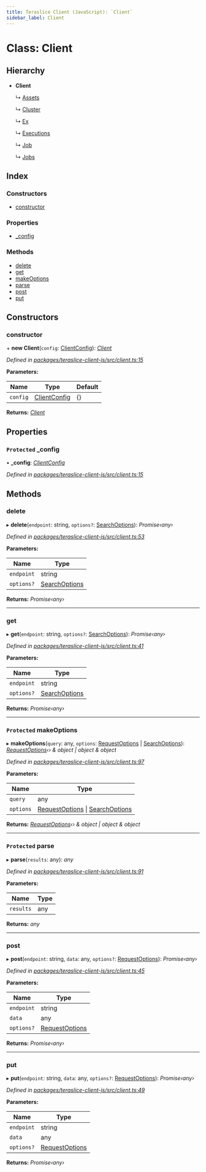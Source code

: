 ```yaml
---
title: Teraslice Client (JavaScript): `Client`
sidebar_label: Client
---
```


# Class: Client

## Hierarchy

* **Client**

  ↳ [Assets](assets.md)

  ↳ [Cluster](cluster.md)

  ↳ [Ex](ex.md)

  ↳ [Executions](executions.md)

  ↳ [Job](job.md)

  ↳ [Jobs](jobs.md)

## Index

### Constructors

* [constructor](client.md#constructor)

### Properties

* [_config](client.md#protected-_config)

### Methods

* [delete](client.md#delete)
* [get](client.md#get)
* [makeOptions](client.md#protected-makeoptions)
* [parse](client.md#protected-parse)
* [post](client.md#post)
* [put](client.md#put)

## Constructors

###  constructor

\+ **new Client**(`config`: [ClientConfig](../interfaces/clientconfig.md)): *[Client](client.md)*

*Defined in [packages/teraslice-client-js/src/client.ts:15](https://github.com/terascope/teraslice/blob/653cf7530/packages/teraslice-client-js/src/client.ts#L15)*

**Parameters:**

Name | Type | Default |
------ | ------ | ------ |
`config` | [ClientConfig](../interfaces/clientconfig.md) |  {} |

**Returns:** *[Client](client.md)*

## Properties

### `Protected` _config

• **_config**: *[ClientConfig](../interfaces/clientconfig.md)*

*Defined in [packages/teraslice-client-js/src/client.ts:15](https://github.com/terascope/teraslice/blob/653cf7530/packages/teraslice-client-js/src/client.ts#L15)*

## Methods

###  delete

▸ **delete**(`endpoint`: string, `options?`: [SearchOptions](../overview.md#searchoptions)): *Promise‹any›*

*Defined in [packages/teraslice-client-js/src/client.ts:53](https://github.com/terascope/teraslice/blob/653cf7530/packages/teraslice-client-js/src/client.ts#L53)*

**Parameters:**

Name | Type |
------ | ------ |
`endpoint` | string |
`options?` | [SearchOptions](../overview.md#searchoptions) |

**Returns:** *Promise‹any›*

___

###  get

▸ **get**(`endpoint`: string, `options?`: [SearchOptions](../overview.md#searchoptions)): *Promise‹any›*

*Defined in [packages/teraslice-client-js/src/client.ts:41](https://github.com/terascope/teraslice/blob/653cf7530/packages/teraslice-client-js/src/client.ts#L41)*

**Parameters:**

Name | Type |
------ | ------ |
`endpoint` | string |
`options?` | [SearchOptions](../overview.md#searchoptions) |

**Returns:** *Promise‹any›*

___

### `Protected` makeOptions

▸ **makeOptions**(`query`: any, `options`: [RequestOptions](../interfaces/requestoptions.md) | [SearchOptions](../overview.md#searchoptions)): *[RequestOptions](../interfaces/requestoptions.md)‹› & object | object & object*

*Defined in [packages/teraslice-client-js/src/client.ts:97](https://github.com/terascope/teraslice/blob/653cf7530/packages/teraslice-client-js/src/client.ts#L97)*

**Parameters:**

Name | Type |
------ | ------ |
`query` | any |
`options` | [RequestOptions](../interfaces/requestoptions.md) &#124; [SearchOptions](../overview.md#searchoptions) |

**Returns:** *[RequestOptions](../interfaces/requestoptions.md)‹› & object | object & object*

___

### `Protected` parse

▸ **parse**(`results`: any): *any*

*Defined in [packages/teraslice-client-js/src/client.ts:91](https://github.com/terascope/teraslice/blob/653cf7530/packages/teraslice-client-js/src/client.ts#L91)*

**Parameters:**

Name | Type |
------ | ------ |
`results` | any |

**Returns:** *any*

___

###  post

▸ **post**(`endpoint`: string, `data`: any, `options?`: [RequestOptions](../interfaces/requestoptions.md)): *Promise‹any›*

*Defined in [packages/teraslice-client-js/src/client.ts:45](https://github.com/terascope/teraslice/blob/653cf7530/packages/teraslice-client-js/src/client.ts#L45)*

**Parameters:**

Name | Type |
------ | ------ |
`endpoint` | string |
`data` | any |
`options?` | [RequestOptions](../interfaces/requestoptions.md) |

**Returns:** *Promise‹any›*

___

###  put

▸ **put**(`endpoint`: string, `data`: any, `options?`: [RequestOptions](../interfaces/requestoptions.md)): *Promise‹any›*

*Defined in [packages/teraslice-client-js/src/client.ts:49](https://github.com/terascope/teraslice/blob/653cf7530/packages/teraslice-client-js/src/client.ts#L49)*

**Parameters:**

Name | Type |
------ | ------ |
`endpoint` | string |
`data` | any |
`options?` | [RequestOptions](../interfaces/requestoptions.md) |

**Returns:** *Promise‹any›*
